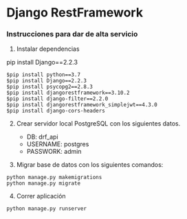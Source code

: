 # Django RestFramework
### Instrucciones para dar de alta servicio

1. Instalar dependencias

pip install Django==2.2.3
```
$pip install python==3.7
$pip install Django==2.2.3
$pip install psycopg2==2.8.3
$pip install djangorestframework==3.10.2
$pip install django-filter==2.2.0
$pip install djangorestframework_simplejwt==4.3.0
$pip install django-cors-headers
```
2. Crear servidor local PostgreSQL con los siguientes datos.
    * DB: drf_api
    * USERNAME: postgres
    * PASSWORK: admin
    

3. Migrar base de datos con los siguientes comandos:
```
python manage.py makemigrations
python manage.py migrate
```

4. Correr aplicación
```
python manage.py runserver
```
